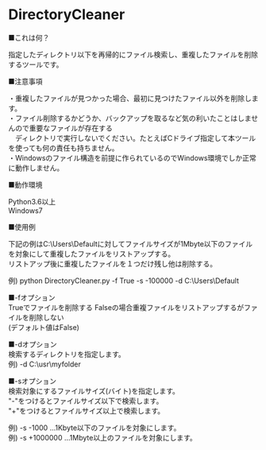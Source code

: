 # DirectoryCleaner

■これは何？

指定したディレクトリ以下を再帰的にファイル検索し、重複したファイルを削除するツールです。<br>

■注意事項

・重複したファイルが見つかった場合、最初に見つけたファイル以外を削除します。<br>
・ファイル削除するかどうか、バックアップを取るなど気の利いたことはしませんので重要なファイルが存在する<br>
　ディレクトリで実行しないでください。たとえばCドライブ指定して本ツールを使っても何の責任も持ちません。<br>
・Windowsのファイル構造を前提に作られているのでWindows環境でしか正常に動作しません。<br>

■動作環境<br>

Python3.6以上<br>
Windows7<br>

■使用例<br>

下記の例はC:\Users\Defaultに対してファイルサイズが1Mbyte以下のファイルを対象にして重複したファイルをリストアップする。<br>
リストアップ後に重複したファイルを１つだけ残し他は削除する。<br>


例) python DirectoryCleaner.py -f True -s -100000 -d C:\Users\Default

■-fオプション<br>
Trueでファイルを削除する Falseの場合重複ファイルをリストアップするがファイルを削除しない<br>
(デフォルト値はFalse)<br>

■-dオプション<br>
検索するディレクトリを指定します。<br>
例) -d C:\usr\myfolder<br>

■-sオプション<br>
検索対象にするファイルサイズ(バイト)を指定します。<br>
"-"をつけるとファイルサイズ以下で検索します。<br>
"+"をつけるとファイルサイズ以上で検索します。<br>

例) -s -1000  …1Kbyte以下のファイルを対象にします。<br>
例) -s +1000000  …1Mbyte以上のファイルを対象にします。<br>


